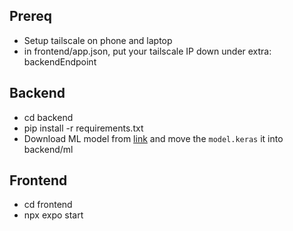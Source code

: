 ## Prereq

- Setup tailscale on phone and laptop
- in frontend/app.json, put your tailscale IP down under extra: backendEndpoint

## Backend

- cd backend
- pip install -r requirements.txt
- Download ML model from [link](https://drive.google.com/file/d/1zF9JOX6kJF7oMeFrFGc0o5Y4sgkRnCMU/view?usp=sharing) and move the `model.keras` it into backend/ml

## Frontend

- cd frontend
- npx expo start
